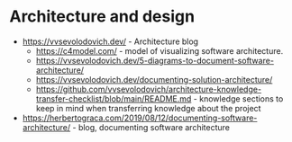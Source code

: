# Architecture and design
* https://vvsevolodovich.dev/ - Architecture blog
   * https://c4model.com/ - model of visualizing software architecture.
   * https://vvsevolodovich.dev/5-diagrams-to-document-software-architecture/
   * https://vvsevolodovich.dev/documenting-solution-architecture/
   * https://github.com/vvsevolodovich/architecture-knowledge-transfer-checklist/blob/main/README.md - knowledge sections to keep in mind when transferring knowledge about the project
* https://herbertograca.com/2019/08/12/documenting-software-architecture/ - blog, documenting software architecture
